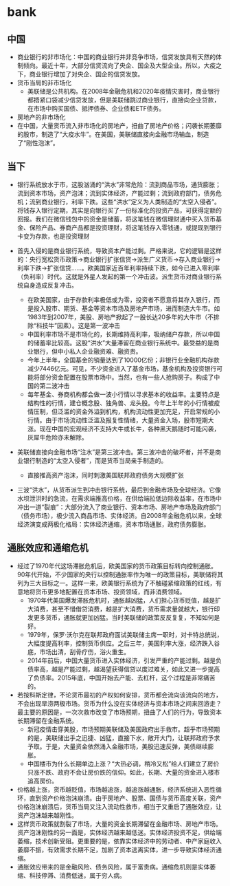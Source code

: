 # bank

## 中国

* 商业银行的非市场化：中国的商业银行并非竞争市场，信贷发放具有天然的体制倾向。最近十年，大部分信贷流向了央企、国企及大型企业。所以，大疫之下，商业银行增加了对央企、国企的信贷发放。
* 货币当局的非市场化
	- 美联储是公共机构。在2008年金融危机和2020年疫情灾害时，商业银行都捂紧口袋减少信贷发放，但是美联储跳过商业银行，直接向企业贷款，在市场中购买国债、抵押债券、企业债和ETF债务。
* 房地产的非市场化
* 在中国，大量货币流入非市场化的房地产，扭曲了房地产价格；闪袭长期萎靡的股市，制造了“大疫水牛”。在美国，美联储直接向金融市场输血，制造了“刚性泡沫”。

## 当下

* 银行系统放水于市，这股汹涌的“洪水”非常危险：流到商品市场，通货膨胀；流到资本市场，资产泡沫；流到实体经济，产能过剩；流到政府部门，债务危机；流到商业银行，利率下跌。这些“洪水”定义为人类制造的“太空入侵者”。将钱存入银行定期，其实是向银行买了一份标准化的投资产品，可获得定额的回报。我们在微信钱包中的资金是储蓄，将这笔钱在微信理财通中买入货币基金、保险产品、券商产品都是投资理财，将这笔钱存入零钱通，或提现到银行卡变为存款，也是投资理财
* 首先入侵的是商业银行系统，导致资本产能过剩。严格来说，它的逻辑是这样的：央行宽松货币政策→商业银行扩张信贷→派生广义货币→存入商业银行→利率下跌→扩张信贷……。欧美国家近百年利率持续下跌，如今已进入零利率（负利率）时代。这就是外星人发起的第一个冲击波。派生货币对商业银行系统自身造成反复冲击。
	- 在欧美国家，由于存款利率极低或为零，投资者不愿意将其存入银行，而是投入股市、期货、基金等资本市场及房地产市场，进而制造大牛市。如1983年到2007年，美股、房地产掀起了一股长达20多年的大牛市（不排除“科技牛”因素）。这是第一波冲击
	- 中国利率市场不是市场化的，长期维持高利率，吸纳储户存款，所以中国的储蓄率比较高。这股“洪水”大量滞留在商业银行系统中。最受益的是商业银行，但中小私人企业融资难、融资贵。
	- 今年上半年，全国基金的销量达到了10000亿份；非银行业金融机构存款减少7446亿元。可见，不少资金进入了基金市场，基金机构及投资银行可能将部分资金配置在股票市场中。当然，也有一些人抢购房子。构成了中国的第二波冲击
	- 每年基金、券商机构都会做一波小行情以寻求基本的收益率。主要特点是结构性的行情，建仓概念股、独角兽、龙头股。今年上半年的小行情被疫情压制，但泛滥的资金外溢到机构，机构流动性更加充足，开启常规的小行情。由于市场流动性泛滥及报复性情绪，大量资金入场，股市短期大涨。现在中国的宏观经济不支持大牛或长牛，各种黑天鹅随时可能闪袭，灰犀牛危险亦未解除。

* 美联储直接向金融市场“注水”是第三波冲击。第三波冲击的破坏者，并不是商业银行制造的“太空入侵者”，而是货币当局亲手制造的。
	- 直接推高资产泡沫，同时刺激美国联邦政府债务大规模扩张
* 三波“洪水”，从货币派生到冲击银行系统，最后到金融市场及全球经济。它像水坝泄洪时的急流，在需求端推高价格，在供给端拉低边际收益率，在市场中冲出一道“裂痕”：大部分流入了商业银行、资本市场、房地产市场及政府部门（债务市场），极少流入商品市场、实体经济。自2008年金融危机以来，全球经济演变成两极化格局：实体经济通缩，资本市场通胀，政府债务膨胀。

## 通胀效应和通缩危机

* 经过了1970年代这场滞胀危机后，欧美国家的货币政策目标转向控制通胀。90年代开始，不少国家的央行以控制通胀率作为唯一的政策目标，美联储将其列为三大目标之一。这样一来，欧美银行系统为了不触碰紧缩政策的红线，有意地将货币更多地配置在资本市场、投资领域，而非消费领域。
	- 1970年代美国爆发滞胀危机时，通胀越凶猛，人们担心货币贬值，越是扩大消费，甚至不惜借贷消费，越是扩大消费，货币需求量就越大，银行印发更多货币，通胀就更加凶猛。当时美联储的政策反反复复，不知如何是好。
	- 1979年，保罗·沃尔克在联邦政府面试美联储主席一职时，对卡特总统说，大幅度提高利率，控制货币供应。之后三年，美国利率大涨，经济跌入谷底，市场出清，刮骨疗伤，浴火重生。
	- 2014年前后，中国大量货币进入实体经济，引发严重的产能过剩。越是负债率高，越是产能过剩，越渴望获得信贷以度过难关，如此又进一步提高了负债率。2015年底，中国开始去产能、去杠杆，这个过程是非常痛苦的。
* 若按科斯定律，不论货币最初的产权如何安排，货币都会流向该流向的地方，不会出现旱涝两极市场。货币为什么没在实体经济与资本市场之间来回游走？最主要的原因是，一次次救市改变了市场预期，扭曲了人们的行为，导致资本长期滞留在金融系统。
	- 新冠疫情击穿美股，市场预期美联储及美国政府出手救市。超乎市场预期的是，美联储出手之迅捷、凶猛，直接下水，敞开大门，让联邦政府予求予取。于是，大量资金依然涌入金融市场，美股迅速反弹，美债继续膨胀。
	- 中国楼市为什么长期单边上涨？“大热必调，稍冷又松”给人们建立了房价只涨不跌、政府不会让房价跌的信仰。如此，长期、大量的资金进入楼市追高房价。
* 价格越上涨，货币越贬值，市场越追涨，越追涨越通胀，经济系统进入恶性循环，直到资产价格泡沫崩溃。由于房地产、股票、国债与货币高度关联，资产价格泡沫崩溃后，货币当局又注入流动性救市，相当于又重启了通胀效应，让资产泡沫越来越刚性。
* 这样货币政策就割裂了市场，大量的资金长期滞留在金融市场、房地产市场。资产泡沫刚性的另一面是，实体经济越来越低迷。实体经济投资不足，供给端萎缩，技术创新受阻。更重要的是，依靠实体经济中的劳动者、中产家庭收入萎靡不振，有效需求长期不足，加剧了资本逃离实体，进一步导致实体经济通缩。
* 通胀效应带来的是金融风险、债务风险，属于富贵病。通缩危机则是实体萎缩、科技停滞、消费低迷，属于穷人病。
